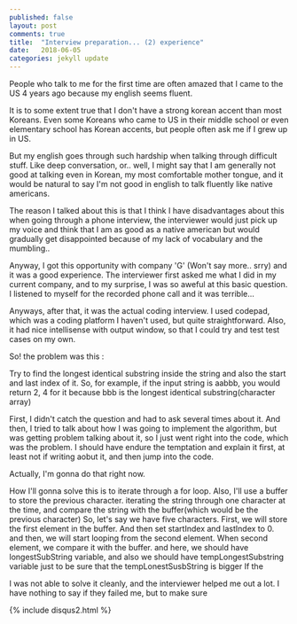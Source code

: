 ```yaml
---
published: false
layout: post
comments: true
title:  "Interview preparation... (2) experience"
date:   2018-06-05
categories: jekyll update
---
```


People who talk to me for the first time are often amazed that I came to the US
4 years ago because my english seems fluent. 

It is to some extent true that I don't have a strong korean accent than most Koreans.
Even some Koreans who came to US in their middle school or even elementary school 
has Korean accents, but people often ask me if I grew up in US.

But my english goes through such hardship when talking through difficult stuff.
Like deep conversation, or.. well, I might say that I am generally not good at talking even in Korean,
my most comfortable mother tongue, and it would be natural to say I'm not good in english to talk fluently like native americans.

The reason I talked about this is that I think I have disadvantages about this when going through a phone interview,
the interviewer would just pick up my voice and think that I am as good as a native american but would gradually 
get disappointed because of my lack of vocabulary and the mumbling.. 

Anyway, I got this opportunity with company 'G' 
(Won't say more.. srry) and it was a good experience.
The interviewer first asked me what I did in my current company,
and to my surprise, I was so aweful at this basic question. 
I listened to myself for the recorded phone call and it was terrible...

Anyways, after that, it was the actual coding interview.
I used codepad, which was a coding platform I haven't used, but quite straightforward.
Also, it had nice intellisense with output window, so that I could try and test test cases on my own.



So! the problem was this : 

Try to find the longest identical substring inside the string and also the start and last index of it.
So, for example,  if the input string is aabbb, you would return 2, 4 for it because bbb is the longest identical substring(character array)

First, I didn't catch the question and had to ask several times about it.
And then, I tried to talk about how I was going to implement the algorithm, 
but was getting problem talking about it, so I just went right into the code,
which was the problem. I should have endure the temptation and explain it first, 
at least not if writing aobut it, and then jump into the code.

Actually, I'm gonna do that right now.

How I'll gonna solve this is to iterate through a for loop.
Also, I'll use a buffer to store the previous character.
iterating the string through one character at the time, 
and compare the string with the buffer(which would be the previous character)
So, let's say we have five characters.
First, we will store the first element in the buffer.
And then set startIndex and lastIndex to 0.
and then, we will start looping from the second element.
When second element, we compare it with the buffer.
and here, we should have longestSubString variable,
and also we should have tempLongestSubstring variable
just to be sure that the tempLonestSusbString is bigger
If the 



I was not able to solve it cleanly,
and the interviewer helped me out a lot.
I have nothing to say if they failed me, 
but to make sure 


{% include disqus2.html %}
